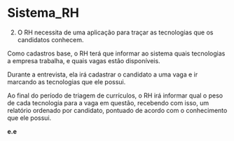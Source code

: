 # Sistema_RH
2)	O RH necessita de uma aplicação para traçar as tecnologias que os candidatos conhecem.

Como cadastros base, o RH terá que informar ao sistema quais tecnologias a empresa trabalha, e quais vagas estão disponíveis.

Durante a entrevista, ela irá cadastrar o candidato a uma vaga e ir marcando as tecnologias que ele possui.

Ao final do período de triagem de currículos, o RH irá informar qual o peso de cada tecnologia para a vaga em questão, recebendo com isso, um relatório ordenado por candidato, pontuado de acordo com o conhecimento que ele possui.


<b>e.e<b>
